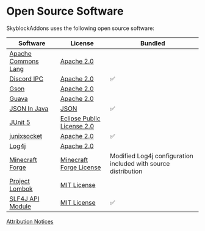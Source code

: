 # Open Source Software

SkyblockAddons uses the following open source software:

Software | License | Bundled
------------ | ------------- | -------------
[Apache Commons Lang](https://github.com/apache/commons-lang) | [Apache 2.0](../../dependencyLicenses/discordIPC/APACHE_2.0.txt)
[Discord IPC](https://github.com/jagrosh/DiscordIPC) | [Apache 2.0](../../dependencyLicenses/discordIPC/APACHE_2.0.txt) | :white_check_mark:
[Gson](https://github.com/google/gson) | [Apache 2.0](../../dependencyLicenses/discordIPC/APACHE_2.0.txt)
[Guava](https://github.com/google/guava) | [Apache 2.0](../../dependencyLicenses/discordIPC/APACHE_2.0.txt)
[JSON In Java](https://github.com/stleary/JSON-java) | [JSON](../../dependencyLicenses/json/JSON.txt) | :white_check_mark:
[JUnit 5](https://junit.org/) | [Eclipse Public License 2.0](https://github.com/junit-team/junit5/blob/main/LICENSE.md)
[junixsocket](https://github.com/kohlschutter/junixsocket) | [Apache 2.0](../../dependencyLicenses/junixsocket/APACHE_2.0.txt) | :white_check_mark:
[Log4j](https://logging.apache.org/log4j/2.x/) | [Apache 2.0](../../dependencyLicenses/discordIPC/APACHE_2.0.txt)
[Minecraft Forge](https://github.com/MinecraftForge/MinecraftForge/tree/1.8.9) | [Minecraft Forge License](https://github.com/MinecraftForge/MinecraftForge/blob/1.8.9/MinecraftForge-License.txt) | Modified Log4j configuration included with source distribution
[Project Lombok](https://projectlombok.org/) | [MIT License](https://opensource.org/licenses/mit-license.php)
[SLF4J API Module](http://www.slf4j.org/) | [MIT License](../../dependencyLicenses/slf4j-api/MIT.txt) | :white_check_mark:

[Attribution Notices](NOTICES.md)